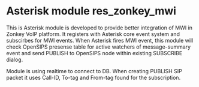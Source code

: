 Asterisk module res_zonkey_mwi
====

This is Asterisk module is developed to provide better integration of MWI
in Zonkey VoIP platform. It registers with Asterisk core event system and
subscirbes for MWI events. When Asterisk fires MWI event, this module will
check OpenSIPS presense table for active watchers of message-summary event
and send PUBLISH to OpenSIPS node within existing SUBSCRIBE dialog.

Module is using realtime to connect to DB. When creating PUBLISH SIP packet
it uses Call-ID, To-tag and From-tag found for the subscription.



